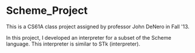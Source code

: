 Scheme_Project
==============
This is a CS61A class project assigned by professor John DeNero in Fall '13.

In this project, I developed an interpreter for a subset of the Scheme language. This interpreter is similar to STk (interpreter).
